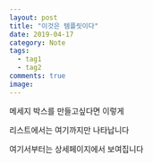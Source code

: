 ```yaml
---
layout: post
title: "이것은 템플릿이다"
date: 2019-04-17
category: Note
tags:
  - tag1
  - tag2
comments: true
image: 
---
```


<p class="message">
메세지 박스를 만들고싶다면 이렇게
</p>

리스트에서는 여기까지만 나타납니다

<!-- more -->

여기서부터는 상세페이지에서 보여집니다
